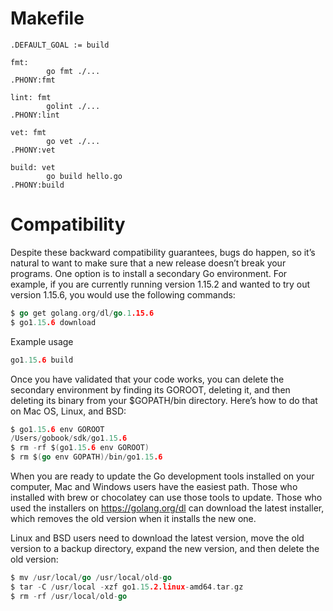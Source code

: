 # Makefile

```
.DEFAULT_GOAL := build

fmt:
        go fmt ./...
.PHONY:fmt

lint: fmt
        golint ./...
.PHONY:lint

vet: fmt
        go vet ./...
.PHONY:vet

build: vet
        go build hello.go
.PHONY:build
```


# Compatibility

Despite these backward compatibility guarantees, bugs do happen, so it’s natural to want to make sure that a new release doesn’t break your programs. One option is to install a secondary Go environment. For example, if you are currently running version 1.15.2 and wanted to try out version 1.15.6, you would use the following commands:

```go
$ go get golang.org/dl/go.1.15.6
$ go1.15.6 download
```

Example usage
```go
go1.15.6 build
```

Once you have validated that your code works, you can delete the secondary environment by finding its GOROOT, deleting it, and then deleting its binary from your $GOPATH/bin directory. Here’s how to do that on Mac OS, Linux, and BSD:

```go
$ go1.15.6 env GOROOT
/Users/gobook/sdk/go1.15.6
$ rm -rf $(go1.15.6 env GOROOT)
$ rm $(go env GOPATH)/bin/go1.15.6
```
When you are ready to update the Go development tools installed on your computer, Mac and Windows users have the easiest path. Those who installed with brew or chocolatey can use those tools to update. Those who used the installers on https://golang.org/dl can download the latest installer, which removes the old version when it installs the new one.

Linux and BSD users need to download the latest version, move the old version to a backup directory, expand the new version, and then delete the old version:

```go
$ mv /usr/local/go /usr/local/old-go
$ tar -C /usr/local -xzf go1.15.2.linux-amd64.tar.gz
$ rm -rf /usr/local/old-go
```

